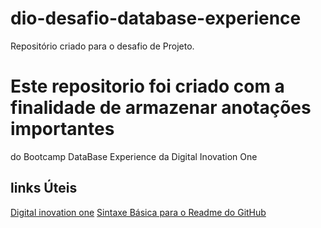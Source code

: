 # dio-desafio-database-experience
Repositório criado para o desafio de Projeto.

# Este repositorio foi criado com a finalidade de armazenar anotações importantes 
do Bootcamp DataBase Experience da Digital Inovation One 

## links Úteis
[Digital inovation one](https://www.dio.me/)
[Sintaxe Básica para o Readme do GitHub](https://www.markdownguide.org/basic-syntax/)

